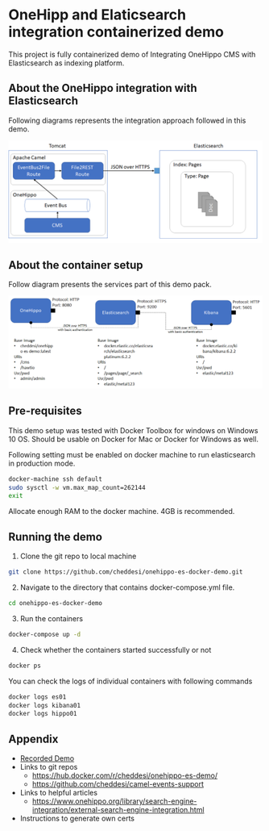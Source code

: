 # OneHipp and Elaticsearch integration containerized demo
This project is fully containerized demo of Integrating OneHippo CMS with Elasticsearch as indexing platform.
## About the OneHippo integration with Elasticsearch
Following diagrams represents the integration approach followed in this demo.

![OneHippoES Setup](images/onehippoesint.png)

## About the container setup
Follow diagram presents the services part of this demo pack.

![Containers Setup](images/containers.png)

## Pre-requisites
This demo setup was tested with Docker Toolbox for windows on Windows 10 OS.
Should be usable on Docker for Mac or Docker for Windows as well.

Following setting must be enabled on docker machine to run elasticsearch in production mode.
```sh
docker-machine ssh default
sudo sysctl -w vm.max_map_count=262144
exit
```
Allocate enough RAM to the docker machine. 4GB is recommended.
## Running the demo
1. Clone the git repo to local machine
```sh
git clone https://github.com/cheddesi/onehippo-es-docker-demo.git
```
2. Navigate to the directory that contains docker-compose.yml file.
```sh
cd onehippo-es-docker-demo
```
3. Run the containers
```sh
docker-compose up -d
```
4. Check whether the containers started successfully or not
```sh
docker ps
```
You can check the logs of individual containers with following commands
```sh
docker logs es01
docker logs kibana01
docker logs hippo01
```
## Appendix
* [Recorded Demo](others/Demo.mp4)
* Links to git repos
  * https://hub.docker.com/r/cheddesi/onehippo-es-demo/
  * https://github.com/cheddesi/camel-events-support
* Links to helpful articles
  * https://www.onehippo.org/library/search-engine-integration/external-search-engine-integration.html
* Instructions to generate own certs